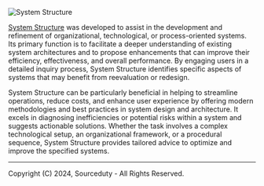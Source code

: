 ![System Structure](https://github.com/sourceduty/System_Structure/assets/123030236/32bdd4ea-0042-46c9-95fd-88de041e83c7)

[System Structure]() was developed to assist in the development and refinement of organizational, technological, or process-oriented systems. Its primary function is to facilitate a deeper understanding of existing system architectures and to propose enhancements that can improve their efficiency, effectiveness, and overall performance. By engaging users in a detailed inquiry process, System Structure identifies specific aspects of systems that may benefit from reevaluation or redesign.

System Structure can be particularly beneficial in helping to streamline operations, reduce costs, and enhance user experience by offering modern methodologies and best practices in system design and architecture. It excels in diagnosing inefficiencies or potential risks within a system and suggests actionable solutions. Whether the task involves a complex technological setup, an organizational framework, or a procedural sequence, System Structure provides tailored advice to optimize and improve the specified systems.

***
Copyright (C) 2024, Sourceduty - All Rights Reserved.

